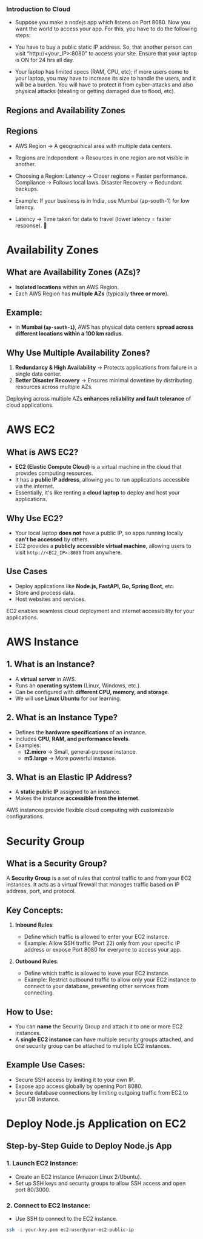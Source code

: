 ### Introduction to Cloud
- Suppose you make a nodejs app which listens on Port 8080. Now you want the world to access your app. For this, you have to do the following steps:

- You have to buy a public static IP address. So, that another person can visit “http://<your_IP>:8080” to access your site.
Ensure that your laptop is ON for 24 hrs all day.
- Your laptop has limited specs (RAM, CPU, etc); if more users come to your laptop, you may have to increase its size to handle the users, and it will be a burden.
You will have to protect it from cyber-attacks and also physical attacks (stealing or getting damaged due to flood, etc).

## Regions and Availability Zones

## Regions

- AWS Region → A geographical area with multiple data centers.

- Regions are independent → Resources in one region are not visible in another.

- Choosing a Region:
    Latency → Closer regions = Faster performance.
    Compliance → Follows local laws.
    Disaster Recovery → Redundant backups.

- Example: If your business is in India, use Mumbai (ap-south-1) for low latency.

- Latency → Time taken for data to travel (lower latency = faster response). 🚀

# Availability Zones

## What are Availability Zones (AZs)?
- **Isolated locations** within an AWS Region.
- Each AWS Region has **multiple AZs** (typically **three or more**).

## Example:
- In **Mumbai (`ap-south-1`)**, AWS has physical data centers **spread across different locations within a 100 km radius**.

## Why Use Multiple Availability Zones?
1. **Redundancy & High Availability** → Protects applications from failure in a single data center.
2. **Better Disaster Recovery** → Ensures minimal downtime by distributing resources across multiple AZs.

Deploying across multiple AZs **enhances reliability and fault tolerance** of cloud applications. 

# AWS EC2 

## What is AWS EC2?
- **EC2 (Elastic Compute Cloud)** is a virtual machine in the cloud that provides computing resources.
- It has a **public IP address**, allowing you to run applications accessible via the internet.
- Essentially, it's like renting a **cloud laptop** to deploy and host your applications.

## Why Use EC2?
- Your local laptop **does not** have a public IP, so apps running locally **can't be accessed** by others.
- EC2 provides a **publicly accessible virtual machine**, allowing users to visit `http://<EC2_IP>:8080` from anywhere.

## Use Cases
- Deploy applications like **Node.js, FastAPI, Go, Spring Boot**, etc.
- Store and process data.
- Host websites and services.

EC2 enables seamless cloud deployment and internet accessibility for your applications. 

# AWS Instance

## 1. What is an Instance?
- A **virtual server** in AWS.
- Runs an **operating system** (Linux, Windows, etc.).
- Can be configured with **different CPU, memory, and storage**.
- We will use **Linux Ubuntu** for our learning.

## 2. What is an Instance Type?
- Defines the **hardware specifications** of an instance.
- Includes **CPU, RAM, and performance levels**.
- Examples:
  - **t2.micro** → Small, general-purpose instance.
  - **m5.large** → More powerful instance.

## 3. What is an Elastic IP Address?
- A **static public IP** assigned to an instance.
- Makes the instance **accessible from the internet**.

AWS instances provide flexible cloud computing with customizable configurations. 

# Security Group

## What is a Security Group?
A **Security Group** is a set of rules that control traffic to and from your EC2 instances. It acts as a virtual firewall that manages traffic based on IP address, port, and protocol.

## Key Concepts:
1. **Inbound Rules**:
   - Define which traffic is allowed to enter your EC2 instance.
   - Example: Allow SSH traffic (Port 22) only from your specific IP address or expose Port 8080 for everyone to access your app.

2. **Outbound Rules**:
   - Define which traffic is allowed to leave your EC2 instance.
   - Example: Restrict outbound traffic to allow only your EC2 instance to connect to your database, preventing other services from connecting.

## How to Use:
- You can **name** the Security Group and attach it to one or more EC2 instances.
- A **single EC2 instance** can have multiple security groups attached, and one security group can be attached to multiple EC2 instances.

## Example Use Cases:
- Secure SSH access by limiting it to your own IP.
- Expose app access globally by opening Port 8080.
- Secure database connections by limiting outgoing traffic from EC2 to your DB instance.

# Deploy Node.js Application on EC2

## Step-by-Step Guide to Deploy Node.js App

### 1. Launch EC2 Instance:
   - Create an EC2 instance (Amazon Linux 2/Ubuntu).
   - Set up SSH keys and security groups to allow SSH access and open port 80/3000.

### 2. Connect to EC2 Instance:
   - Use SSH to connect to the EC2 instance.
   ```bash
   ssh -i your-key.pem ec2-user@your-ec2-public-ip
   ```





